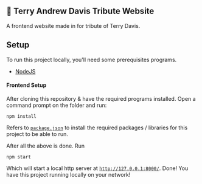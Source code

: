 ## 👨 Terry Andrew Davis Tribute Website

A frontend website made in for tribute of Terry Davis.

## Setup

To run this project locally, you'll need some prerequisites programs.

- [NodeJS](https://nodejs.org/)

#### Frontend Setup

After cloning this repository & have the required programs installed. Open a command prompt on the folder and run:

```
npm install
```

Refers to [`package.json`](https://github.com/kobito-kun/Terry-Davis-Website/blob/master/package.json) to install the required packages / libraries for this project to be able to run.

After all the above is done. Run

```
npm start
```

Which will start a local http server at [`http://127.0.0.1:8000/`](http://127.0.0.1:8000/). Done! You have this project running locally on your network!

